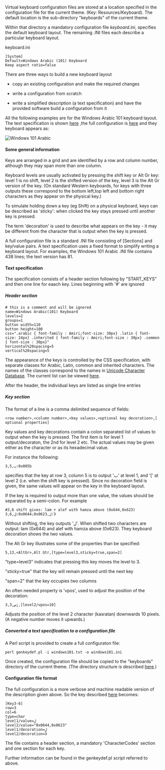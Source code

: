 

Virtual keyboard configuration files are stored at a location specified in the configuration file for the current theme. (Key: Resources/Keyboard). The default location is the sub-directory "keyboards" of the current theme.

Within that directory a mandatory configuration file *keyboard.ini*, specifies the default keyboard layout. The remaining .INI files each describe a particular keyboard layout.

keyboard.ini

````
[System]
Default=Windows Arabic (101) Keyboard
Keep aspect ratio=false
````


There are three ways to  build a new keyboard layout

+ copy an existing configuration and make the required changes

+ write a configuration from scratch

+ write a simplified description (a text specification) and have the provided software build a configuration from it


All the following examples are for the Windows Arabic 101 keyboard layout. The text specification is shown [here](../appendix/windows101_text.md) ,the full configuration is [here](../appendix/windows101_ini.md) and they keyboard appears as:

![Windows 101 Arabic](/images/windows101.png)


#### Some general information

Keys are arranged in a grid and are identified by a row and column number, although they may span more than one column.

Keyboard levels are usually activated by pressing the shift key or Alt Gr key: level 1 is no shift, level 2 is the shifted version of the key, level 3 is the Alt Gr version of the key. (On standard Western keyboards, for keys with three outputs these correspond to the bottom left,top left and bottom right characters as they appear on the physical key.)

To simulate holding down a key (eg Shift) on a physical keyboard, keys can be described as 'sticky': when clicked the key stays pressed until another key is pressed.

The term 'decoration' is used to describe what appears on the key - it may be different from the character that is output when the key is pressed.

A full configuration file is a standard .INI file consisting of [Sections] and key/value pairs. A text specification uses a fixed format to simplify writing a keyboard layout. For examples, the Windows 101 Arabic .INI file contains 438 lines; the text version has 81.

#### Text specification

The specification consists of a header section following by "START_KEYS" and then one line for eaach key. Lines beginning with '#' are ignored

##### Header section


````
# this is a comment and will be ignored
name=Windows Arabic(101) Keyboard
levels=2
groups=1
button width=110
button height=100
css=".arabic { font-family : Amiri;font-size: 30px} .latin { font-size: 24px} .inherited { font-family : Amiri;font-size : 30px} .common { font-size : 30px}"
horizontal%20spacing=5
vertical%20spacing=5
````

The appearance of the keys is controlled by the CSS specification, with separate classes for Arabic, Latin, common and inherited characters. The names of the classes correspond to the names in [Unicode Character Database](http://www.unicode.org/ucd/). The current list can be viewed [here](http://www.unicode.org/Public/5.2.0/ucd/Scripts.txt).

After the header, the individual keys are listed as single line entries

##### Key section

The format of a line is a comma delimited sequence of fields:
````
<row number>,<column number>,<key values>,<optional key decoration>,[ optional properties]

````

Key values and key decorations contain a colon separated list of values to output when the key is pressed. The first item is for level 1 output/decoraton, the 2nd for level 2 etc. The actual values may be given either as the character or as its hexadecimal value.

For instance the following:

````
3,5,ب‎:0x005b
````
specifies that the key at row 3, column 5 is to output 'ب' at level 1, and '[' at level 2 (i.e. when the shift key is pressed). Since no decoration field is given, the same values will appear on the key in the keyboard layout.

If the key is required to output more than one value, the values should be separated by a semi-colon. For example
 <a name="key36"></a>

````
#3,6 shift gives: lam + alef with hamza above (0x644,0x623)
3,6,ل‎:0x0644;0x0623,ل‎:لأ‎
````

Without shifting, the key outputs 'ل'. When shifted two characters are output: lam (0x644) and alef with hamza above (0x623). They keyboard decoration shows the two values.

The Alt Gr key illustrates some of the properties than be specified:

````
5,13,<AltGr>,Alt Gtr,[type=level3,sticky=true,span=2]
````

"type=level3" indicates that pressing this key moves the level to 3.

"sticky=true" that the key will remain pressed until the next key

"span=2" that the key occupies two columns

An often needed property is 'vpos', used to adjust the position of the decoration:

````
3,3,س‎:ٍ,‎[level2/vpos=10]
````

Adjusts the position of the level 2 character (kasratan) downwards 10 pixels. (A negative number moves it upwards.)

##### Converted a text specification to a configuration file

A Perl script is provided to create a full configuraton file:


````
perl genkeydef.pl -i windows101.txt -o windows101.ini
````

Once created, the configuration file should be copied to the "keyboards" directory of the current theme. (The directory structure is described [here](../custom/themes.md).)

#### Configuration file format

The full configuration is a more verbose and machine readable version of the description given above. So the key described [here](#key36) becomes:

````
[Key3-6]
row=3
col=6
type=char
level1/value=ل
level2/value="0x0644,0x0623"
level1/decoration=ل
level2/decoration=لأ
````

The file contains a header section, a mandatory 'CharacterCodes' section and one section for each key.

Further information can be found in the genkeydef.pl script referred to above.
